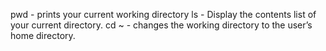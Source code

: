 pwd - prints your current working directory
ls - Display the contents list of your current directory.
cd ~ - changes the working directory to the user’s home directory.

